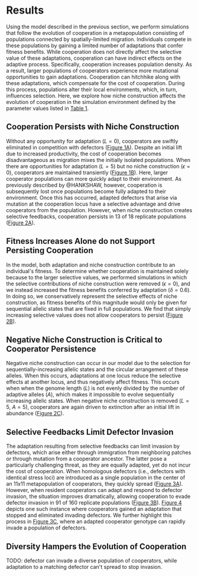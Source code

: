 
# Results

Using the model described in the previous section, we perform simulations that follow the evolution of cooperation in a metapopulation consisting of populations connected by spatially-limited migration.
Individuals compete in these populations by gaining a limited number of adaptations that confer fitness benefits.
While cooperation does not directly affect the selective value of these adaptations, cooperation can have indirect effects on the adaptive process.
Specifically, cooperation increases population density. As a result, larger populations of cooperators experience more mutational opportunities to gain adaptations. 
Cooperation can hitchhike along with these adaptations, which compensate for the cost of cooperation.
During this process, populations alter their local environments, which, in turn, influences selection.
Here, we explore how niche construction affects the evolution of cooperation in the simulation environment defined by the parameter values listed in [Table 1](#tables).


## Cooperation Persists with Niche Construction

Without any opportunity for adaptation ($L=0$), cooperators are swiftly eliminated in competition with defectors ([Figure 1A](#fig1)).
Despite an initial lift due to increased productivity, the cost of cooperation becomes disadvantageous as migration mixes the initially isolated populations.
When there are opportunities for adaptation ($L=5$) but no niche construction ($\epsilon=0$), cooperators are maintained transiently ([Figure 1B](#fig1)).
Here, larger cooperator populations can more quickly adapt to their environment.
As previously described by @HANKSHAW, however, cooperation is subsequently lost once populations become fully adapted to their environment.
Once this has occurred, adapted defectors that arise via mutation at the cooperation locus have a selective advantage and drive cooperators from the population.
However, when niche construction creates selective feedbacks, cooperation persists in 13 of 18 replicate populations ([Figure 2A](#fig2)).


## Fitness Increases Alone do not Support Persisting Cooperation

In the model, both adaptation and niche construction contribute to an individual's fitness.
To determine whether cooperation is maintained solely because to the larger selective values, we performed simulations in which the selective contributions of niche construction were removed ($\epsilon=0$), and we instead increased the fitness benefits conferred by adaptation ($\delta=0.6)$.
In doing so, we conservatively represent the selective effects of niche construction, as fitness benefits of this magnitude would only be given for sequential allelic states that are fixed in full populations. We find that simply increasing selective values does not allow cooperators to persist ([Figure 2B](#fig2)).


## Negative Niche Construction is Critical to Cooperator Persistence

Negative niche construction can occur in our model due to the selection for sequentially-increasing allelic states and the circular arrangement of these alleles.
When this occurs, adaptations at one locus reduce the selective effects at another locus, and thus negatively affect fitness.
This occurs when when the genome length ($L$) is not evenly divided by the number of adaptive alleles ($A$), which makes it impossible to evolve sequentially increasing allelic states.
When negative niche construction is removed ($L=5$, $A=5$), cooperators are again driven to extinction after an initial lift in abundance ([Figure 2C](#fig2)).


## Selective Feedbacks Limit Defector Invasion

The adaptation resulting from selective feedbacks can limit invasion by defectors, which arise either through immigration from neighboring patches or through mutation from a cooperator ancestor.
The latter pose a particularly challenging threat, as they are equally adapted, yet do not incur the cost of cooperation.
When homologous defectors (i.e., defectors with identical stress loci) are introduced as a single population in the center of an $11x11$ metapopulation of cooperators, they quickly spread ([Figure 3A](#fig3)).
However, when resident cooperators can adapt and respond to defector invasion, the situation improves dramatically, allowing
cooperation to evade defector invasion in 91 of 160 replicate populations ([Figure 3B](#fig3)).
[Figure 4](#fig4) depicts one such instance where cooperators gained an adaptation that stopped and eliminated invading defectors.
We further highlight this process in [Figure 3C](#fig3), where an adapted cooperator genotype can rapidly invade a population of defectors.


## Diversity Hampers the Evolution of Cooperation

TODO: defector can invade a diverse population of cooperators, while adaptation to a matching defector can't spread to stop invasion.


